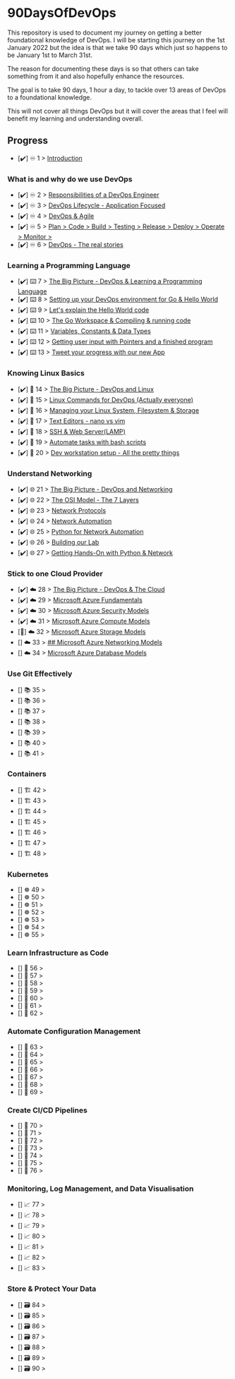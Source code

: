 # 90DaysOfDevOps

This repository is used to document my journey on getting a better foundational knowledge of DevOps. I will be starting this journey on the 1st January 2022 but the idea is that we take 90 days which just so happens to be January 1st to March 31st. 

The reason for documenting these days is so that others can take something from it and also hopefully enhance the resources. 

The goal is to take 90 days, 1 hour a day, to tackle over 13 areas of DevOps to a foundational knowledge. 

This will not cover all things DevOps but it will cover the areas that I feel will benefit my learning and understanding overall. 

## Progress 

- [✔️] ♾️ 1 > [Introduction](Days/day01.md)

### What is and why do we use DevOps

- [✔️] ♾️ 2 > [Responsibilities of a DevOps Engineer](Days/day02.md)
- [✔️] ♾️ 3 > [DevOps Lifecycle - Application Focused](Days/day03.md)
- [✔️] ♾️ 4 > [DevOps & Agile](Days/day04.md)
- [✔️] ♾️ 5 > [Plan > Code > Build > Testing > Release > Deploy > Operate > Monitor >](Days/day05.md)
- [✔️] ♾️ 6 > [DevOps - The real stories](Days/day06.md)

### Learning a Programming Language

- [✔️] ⌨️ 7 > [The Big Picture - DevOps & Learning a Programming Language](Days/day07.md)
- [✔️] ⌨️ 8 > [Setting up your DevOps environment for Go & Hello World](Days/day08.md)
- [✔️] ⌨️ 9 > [Let's explain the Hello World code](Days/day09.md)
- [✔️] ⌨️ 10 > [The Go Workspace & Compiling & running code](Days/day10.md)
- [✔️] ⌨️ 11 > [Variables, Constants & Data Types](Days/day11.md)
- [✔️] ⌨️ 12 > [Getting user input with Pointers and a finished program](Days/day12.md)
- [✔️] ⌨️ 13 > [Tweet your progress with our new App](Days/day13.md)

### Knowing Linux Basics

- [✔️] 🐧 14 > [The Big Picture - DevOps and Linux](Days/day14.md)
- [✔️] 🐧 15 > [Linux Commands for DevOps (Actually everyone)](Days/day15.md)
- [✔️] 🐧 16 > [Managing your Linux System, Filesystem & Storage](Days/day16.md)
- [✔️] 🐧 17 > [Text Editors - nano vs vim](Days/day17.md)
- [✔️] 🐧 18 > [SSH & Web Server(LAMP)](Days/day18.md)
- [✔️] 🐧 19 > [Automate tasks with bash scripts](Days/day19.md)
- [✔️] 🐧 20 > [Dev workstation setup - All the pretty things](Days/day20.md)

### Understand Networking

- [✔️] 🌐 21 > [The Big Picture - DevOps and Networking](Days/day21.md)
- [✔️] 🌐 22 > [The OSI Model - The 7 Layers](Days/day22.md)
- [✔️] 🌐 23 > [Network Protocols](Days/day23.md)
- [✔️] 🌐 24 > [Network Automation](Days/day24.md)
- [✔️] 🌐 25 > [Python for Network Automation](Days/day25.md)
- [✔️] 🌐 26 > [Building our Lab](Days/day26.md)
- [✔️] 🌐 27 > [Getting Hands-On with Python & Network](Days/day27.md)

### Stick to one Cloud Provider

- [✔️] ☁️ 28 > [The Big Picture - DevOps & The Cloud](Days/day28.md)
- [✔️] ☁️ 29 > [Microsoft Azure Fundamentals](Days/day29.md)
- [✔️] ☁️ 30 > [Microsoft Azure Security Models](Days/day30.md)
- [✔️] ☁️ 31 > [Microsoft Azure Compute Models](Days/day31.md)
- [🚧] ☁️ 32 > [Microsoft Azure Storage Models](Days/day32.md)
- [] ☁️ 33 > [## Microsoft Azure Networking Models](Days/day33.md)
- [] ☁️ 34 > [Microsoft Azure Database Models](Days/day34.md)

### Use Git Effectively

- [] 📚 35 > [](Days/day35.md)
- [] 📚 36 > [](Days/day36.md)
- [] 📚 37 > [](Days/day37.md)
- [] 📚 38 > [](Days/day38.md)
- [] 📚 39 > [](Days/day39.md)
- [] 📚 40 > [](Days/day40.md)
- [] 📚 41 > [](Days/day41.md)

### Containers 

- [] 🏗️ 42 > [](Days/day42.md)
- [] 🏗️ 43 > [](Days/day43.md)
- [] 🏗️ 44 > [](Days/day44.md)
- [] 🏗️ 45 > [](Days/day45.md)
- [] 🏗️ 46 > [](Days/day46.md)
- [] 🏗️ 47 > [](Days/day47.md)
- [] 🏗️ 48 > [](Days/day48.md)

### Kubernetes

- [] ☸ 49 > [](Days/day49.md)
- [] ☸ 50 > [](Days/day50.md)
- [] ☸ 51 > [](Days/day51.md)
- [] ☸ 52 > [](Days/day52.md)
- [] ☸ 53 > [](Days/day53.md)
- [] ☸ 54 > [](Days/day54.md)
- [] ☸ 55 > [](Days/day55.md)

### Learn Infrastructure as Code

- [] 🤖 56 > [](Days/day56.md)
- [] 🤖 57 > [](Days/day57.md)
- [] 🤖 58 > [](Days/day58.md)
- [] 🤖 59 > [](Days/day59.md)
- [] 🤖 60 > [](Days/day60.md)
- [] 🤖 61 > [](Days/day61.md)
- [] 🤖 62 > [](Days/day62.md)

### Automate Configuration Management

- [] 📜 63 > [](Days/day63.md)
- [] 📜 64 > [](Days/day64.md)
- [] 📜 65 > [](Days/day65.md)
- [] 📜 66 > [](Days/day66.md)
- [] 📜 67 > [](Days/day67.md)
- [] 📜 68 > [](Days/day68.md)
- [] 📜 69 > [](Days/day69.md)

### Create CI/CD Pipelines 

- [] 🔄 70 > [](Days/day70.md)
- [] 🔄 71 > [](Days/day71.md)
- [] 🔄 72 > [](Days/day72.md)
- [] 🔄 73 > [](Days/day73.md)
- [] 🔄 74 > [](Days/day74.md)
- [] 🔄 75 > [](Days/day75.md)
- [] 🔄 76 > [](Days/day76.md)

### Monitoring, Log Management, and Data Visualisation

- [] 📈 77 > [](Days/day77.md)
- [] 📈 78 > [](Days/day78.md)
- [] 📈 79 > [](Days/day79.md)
- [] 📈 80 > [](Days/day80.md)
- [] 📈 81 > [](Days/day81.md)
- [] 📈 82 > [](Days/day82.md)
- [] 📈 83 > [](Days/day83.md)

### Store & Protect Your Data

- [] 🗃️ 84 > [](Days/day84.md)
- [] 🗃️ 85 > [](Days/day85.md)
- [] 🗃️ 86 > [](Days/day86.md)
- [] 🗃️ 87 > [](Days/day87.md)
- [] 🗃️ 88 > [](Days/day88.md)
- [] 🗃️ 89 > [](Days/day89.md)
- [] 🗃️ 90 > [](Days/day90.md)
